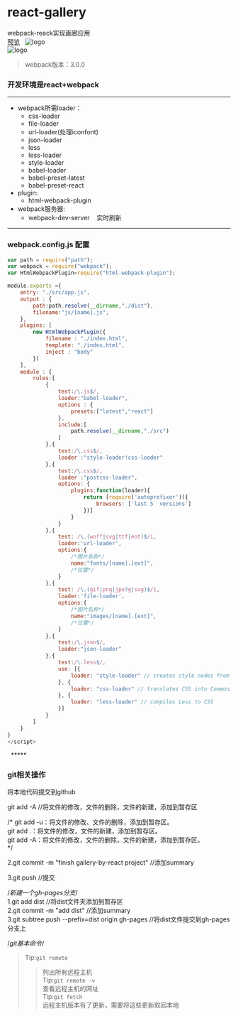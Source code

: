 # react-gallery
webpack-reack实现画廊应用  
[预览](https://ymbo.github.io/react-gallery/)  
![logo](https://github.com/YMBo/react-gallery/blob/master/%E7%94%BB%E5%BB%8A%E6%AD%A3%E9%9D%A2.png)  
![logo](https://github.com/YMBo/react-gallery/blob/master/%E7%94%BB%E5%BB%8A%E5%8F%8D%E9%9D%A2.png)  
> webpack版本：3.0.0  

### 开发环境是react+webpack   
***  
* webpack所需loader：     
    * css-loader  
    * file-loader  
    * url-loader(处理iconfont)  
    * json-loader  
    * less  
    * less-loader  
    * style-loader   
    * babel-loader  
    * babel-preset-latest  
    * babel-preset-react  
* plugin:   
    * html-webpack-plugin   
* webpack服务器:  
    * webpack-dev-server    实时刷新        
    
***  
### webpack.config.js 配置  
```javascript
var path = require("path");
var webpack = require("webpack");
var HtmlWebpackPlugin=require("html-webpack-plugin");

module.exports ={
	entry: "./src/app.js",
	output : {
		path:path.resolve(__dirname,"./dist"),
		filename:"js/[name].js",
	},
	plugins: [
		new HtmlWebpackPlugin({
			filename : "./index.html",
			template: "./index.html",
			inject : "body"
		})
	],
	module : {
		rules:[
			{
				test:/\.js$/,
				loader:"babel-loader",
				options : {
					presets:["latest","react"]
				},
				include:[
					path.resolve(__dirname,"./src")
				]
			},{
				test:/\.css$/,
				loader :"style-loader!css-loader"
			},{
				test:/\.css$/,
				loader :"postcss-loader",
				options: {
					plugins:function(loader){
						return [require('autoprefixer')({
							browsers: ['last 5  versions']
						})]
					}
				}
			},{
				test: /\.(woff|svg|ttf|eot)$/i,
				loader:'url-loader',
				options:{
					/*图片名称*/
					name:"fonts/[name].[ext]",
					/*位置*/
				}
			},{
				test: /\.(gif|png|jpe?g|svg)$/i,
				loader:'file-loader',
				options:{
					/*图片名称*/
					name:"images/[name].[ext]",
					/*位置*/
				}
			},{
				test:/\.json$/,
				loader:"json-loader"
			},{
				test:/\.less$/,
				use: [{
					loader: "style-loader" // creates style nodes from JS strings 
				}, {
					loader: "css-loader" // translates CSS into CommonJS 
				}, {
					loader: "less-loader" // compiles Less to CSS 
				}]
			}
		]
	}
}
</script>
```  
  
*****  
### git相关操作  
将本地代码提交到github 

git add -A   //将文件的修改，文件的删除，文件的新建，添加到暂存区

/*
git add -u：将文件的修改、文件的删除，添加到暂存区。  
git add .：将文件的修改，文件的新建，添加到暂存区。  
git add -A：将文件的修改，文件的删除，文件的新建，添加到暂存区。  
*/  

2.git commit -m "finish gallery-by-react project"	//添加summary  

3.git push   //提交  



/*新建一个gh-pages分支*/  
1.git add dist			//将dist文件夹添加到暂存区  
2.git commit -m "add dist"	//添加summary  
3.git subtree push --prefix=dist origin gh-pages	//将dist文件提交到gh-pages分支上		
		
		
/*git基本命令*/		
>Tip:`git remote`    	
>>列出所有远程主机    	
>Tip:`git remote -v`    
>>查看远程主机的网址    
>Tip:`git fetch`    
>>远程主机版本有了更新，需要将这些更新取回本地		

